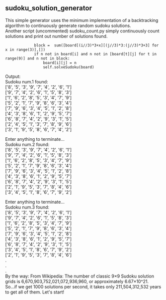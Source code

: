 ## sudoku_solution_generator
This simple generator uses the minimum implementation of a backtracking algorithm to continuously generate random sudoku solutions.  
Another script (uncommented) sudoku_count.py simply continuously count solutions and print out number of solutions found.  

                 block =  sum([board[(i//3)*3+x][(j//3)*3:(j//3)*3+3] for x in range(3)],[])  
                 if n not in board[i] and n not in [board[t][j] for t in range(9)] and n not in block:  
                     board[i][j] = n  
                     self.solveSudoku(board)    
                              
Output:   
Sudoku num.1 found:   
['8', '5', '3', '9', '7', '4', '2', '6', '1']  
['9', '7', '4', '2', '6', '1', '5', '8', '3']  
['1', '6', '2', '8', '5', '3', '4', '7', '9']  
['5', '2', '1', '7', '9', '8', '6', '3', '4']  
['7', '9', '6', '3', '4', '5', '1', '2', '8']  
['4', '3', '8', '6', '1', '2', '9', '5', '7']  
['6', '8', '7', '4', '2', '9', '3', '1', '5']  
['2', '4', '5', '1', '3', '7', '8', '9', '6']  
['3', '1', '9', '5', '8', '6', '7', '4', '2']  
  
Enter anything to terminate...  
Sudoku num.2 found:  
['8', '5', '3', '9', '7', '4', '2', '6', '1']  
['9', '7', '4', '2', '6', '1', '5', '8', '3']  
['1', '6', '2', '8', '5', '3', '4', '7', '9']  
['5', '2', '1', '7', '9', '8', '6', '3', '4']  
['7', '9', '6', '3', '4', '5', '1', '2', '8']  
['4', '3', '8', '6', '1', '2', '9', '5', '7']  
['6', '8', '7', '4', '2', '9', '3', '1', '5']  
['2', '1', '9', '5', '3', '7', '8', '4', '6']  
['3', '4', '5', '1', '8', '6', '7', '9', '2']  
  
Enter anything to terminate...  
Sudoku num.3 found:  
['8', '5', '3', '9', '7', '4', '2', '6', '1']  
['9', '7', '4', '2', '6', '1', '5', '8', '3']  
['1', '6', '2', '8', '5', '3', '4', '7', '9']  
['5', '2', '1', '7', '9', '8', '6', '3', '4']  
['7', '9', '6', '3', '4', '5', '1', '2', '8']  
['4', '3', '8', '6', '1', '2', '9', '5', '7']  
['6', '8', '7', '4', '2', '9', '3', '1', '5']  
['3', '4', '5', '1', '8', '6', '7', '9', '2']  
['2', '1', '9', '5', '3', '7', '8', '4', '6']  
.  
.  
.  
By the way: From Wikipedia: The number of classic 9×9 Sudoku solution grids is 6,670,903,752,021,072,936,960, or approximately 6.67×10^21.  
So...if we get 1000 solutions per second, it takes only 211,504,312,532 years to get all of them. Let's start!
